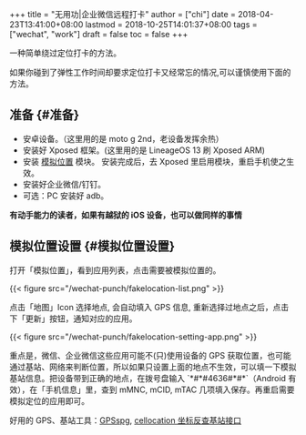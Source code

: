 +++
title = "无用功|企业微信远程打卡"
author = ["chi"]
date = 2018-04-23T13:41:00+08:00
lastmod = 2018-10-25T14:01:37+08:00
tags = ["wechat", "work"]
draft = false
toc = false
+++

一种简单绕过定位打卡的方法。

<!--more-->

如果你碰到了弹性工作时间却要求定位打卡又经常忘的情况,可以谨慎使用下面的方法。


## 准备 {#准备}

-   安卓设备。（这里用的是 moto g 2nd，老设备发挥余热）
-   安装好 Xposed 框架。(这里用的是 LineageOS 13 刷 Xposed ARM)
-   安装 [模拟位置](https://www.coolapk.com/apk/com.rong.xposed.fakelocation) 模块。 安装完成后，去 Xposed 里启用模块，重启手机使之生效。
-   安装好企业微信/钉钉。
-   可选：PC 安装好 adb。

**有动手能力的读者，如果有越狱的 iOS 设备，也可以做同样的事情**


## 模拟位置设置 {#模拟位置设置}

打开「模拟位置」，看到应用列表，点击需要被模拟位置的。

{{< figure src="/wechat-punch/fakelocation-list.png" >}}

点击「地图」Icon 选择地点, 会自动填入 GPS 信息, 重新选择过地点之后，点击下「更新」按钮，通知对应的应用。

{{< figure src="/wechat-punch/fakelocation-setting-app.png" >}}

重点是，微信、企业微信这些应用可能不(只)使用设备的 GPS 获取位置，也可能通过基站、网络来判断位置，所以如果只设置上面的地点不生效，可以填一下模拟基站信息。把设备带到正确的地点，在拨号盘输入 \`\*#\*#4636#\*#\*\`（Android 有效），在「手机信息」里，查到 mMNC, mCID, mTAC 几项填入保存。再重启需要模拟定位的应用即可。

好用的 GPS、基站工具：[GPSspg](http://www.gpsspg.com/), [cellocation 坐标反查基站接口](http://www.cellocation.com/)
